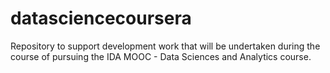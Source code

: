 # datasciencecoursera
Repository to support development work that will be undertaken during the course of pursuing the IDA MOOC - Data Sciences and Analytics course.
